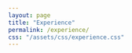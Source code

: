 ```yaml
---
layout: page
title: "Experience"
permalink: /experience/
css: "/assets/css/experience.css"
---
```


<div class="spacer"></div>

<!-- Step 1 -->
<div class="experience-step" data-observe>
  <div class="container" style="display: flex; justify-content: center;">
    <div>
      <div class="bold-text year-label">2016 - 2019</div>
      <div class="circle">
        <span class="bold-text">University of Tokyo</span><br>JSPS Research Fellow (DC1)<br>(Apr 2016 - Mar 2019)
      </div>
      <ul class="custom-bullets">
        <li>Aug 2017, Aug 2018, Visitor at Perimeter Institute (Canada)</li>
        <li>Sep 2018 - Oct 2018, Visitor at Cornell University (USA)</li>
      </ul>
      <div class="arrow-wrapper tighter-arrow">
        <img src="/qanat_website/assets/img/custom-arrow.png" alt="arrow" class="arrow-below">
      </div>
    </div>
  </div>
</div>

<!-- Step 2 -->
<div class="experience-step" data-observe>
  <div class="container">
    <div class="bold-text year-label">2019 - 2022</div>
    <div style="display: flex; justify-content: center; align-items: center; gap: 30px;">
      <div class="circle">
        <span class="bold-text">RIKEN iTHEMS</span><br>Special Postdoctoral Researcher<br>(Apr 2019 - Mar 2022)
      </div>
      <div class="circle">
        <span class="bold-text">Cornell University (USA)</span><br>Postdoctoral Researcher<br>(Sep 2019 - Aug 2020)
      </div>
    </div>
    <div class="arrow-wrapper tighter-arrow">
      <img src="/qanat_website/assets/img/custom-arrow2.png" alt="arrow" class="arrow-below">
    </div>
  </div>
</div>

<!-- Step 3 -->
<div class="experience-step" data-observe>
  <div class="container">
    <div class="bold-text year-label">2022 - 2025</div>
    <div style="display: flex; justify-content: center; align-items: center; gap: 30px;">
      <div class="circle">
        <span class="bold-text">YITP, Kyoto University</span><br>Research Assistant Professor<br>(Apr 2022 - Mar 2025)
      </div>
      <div class="circle">
        <span class="bold-text">Princeton University (USA)</span><br>Postdoctoral Researcher<br>(Sep 2022 - Mar 2025)
        </div>
      <ul class="custom-bullets">
        <li>JSPS Research Fellow (CPD)<br>(Apr 2022 - Mar 2025)</li>
      </ul>
       </div>
      <div class="arrow-wrapper tighter-arrow">
        <img src="/qanat_website/assets/img/custom-arrow.png" alt="arrow" class="arrow-below">
      </div>
    </div>
</div>

<!-- Step 4 -->
<div class="experience-step" data-observe>
  <div class="container" style="display: flex; justify-content: center;">
    <div>
      <div class="bold-text year-label">2025 - Present</div>
      <div class="circle dark-green">
        <span class="bold-text">University of Osaka</span><br>Assistant Professor (tenured)<br>(Apr 2025 - present)
    </div>
  </div>
</div>

<style>
.experience-step {
  opacity: 0;
  transform: translateY(30px);
  transition: opacity 0.8s ease-out, transform 0.8s ease-out;
  margin-bottom: 100px;
}
.experience-step.visible {
  opacity: 1;
  transform: translateY(0);
}
.circle {
  width: 240px;
  height: 240px;
  border-radius: 50%;
  background-color: #a8d5ba;
  color: white;
  display: flex;
  justify-content: center;
  align-items: center;
  padding: 20px;
  text-align: center;
  position: relative;
  overflow: hidden;
  flex-direction: column;
  font-size: 0.9rem;
  line-height: 1.3;
  word-break: break-word;
}
.circle.dark-green {
  background-color: #33664c;
}
.year-label {
  font-size: 1.3rem;
  font-weight: bold;
  text-align: center;
  margin-bottom: 10px;
}
.arrow-wrapper {
  width: 100%;
  text-align: center;
  display: flex;
  justify-content: center;
}
.arrow-wrapper.tighter-arrow {
  margin-top: 10px;
  margin-bottom: 10px;
}
.arrow-below {
  width: 60px;
  height: auto;
  display: block;
  margin: 0 auto;
}
.custom-bullets {
  list-style: none;
  padding: 0;
  margin: 50px auto 40px auto;
  max-width: 600px;
  text-align: left;
}
</style>

<script>
document.addEventListener("DOMContentLoaded", function () {
  const steps = document.querySelectorAll('[data-observe]');
  let delay = 0;

  const observer = new IntersectionObserver((entries, observer) => {
    entries
      .filter(entry => entry.isIntersecting)
      .sort((a, b) => a.target.offsetTop - b.target.offsetTop)
      .forEach((entry, index) => {
        setTimeout(() => {
          entry.target.classList.add("visible");
        }, delay);
        delay += 300;
        observer.unobserve(entry.target);
      });
  }, {
    threshold: 0.1
  });

  steps.forEach(step => observer.observe(step));
});
</script>
